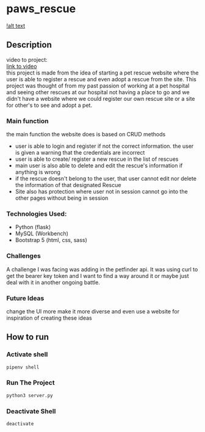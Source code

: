 # paws_rescue

[!alt text](./flask_app/static/img/Rescues_pic.png)

## Description
video to project: <br/>
[link to video](https://youtu.be/BtnIjh7Jxy8)
<br />
this project is made from the idea of starting a pet rescue website where the user is able to register a rescue and even adopt a rescue from the site.
This project was thought of from my past passion of working at a pet hospital and seeing other rescues at our hospital not having a place to go and we didn't have a website where we could register our own rescue site or a site for other's to see and adopt a pet.

### Main function
the main function the website does is based on CRUD methods 
- user is able to login and register if not the correct information. the user is given a warning that the credentials are incorrect
- user is able to create/ register a new rescue in the list of rescues
- main user is also able to delete and edit the rescue's information if anything is wrong
- if the rescue doesn't belong to the user, that user cannot edit nor delete the information of that designated Rescue
- Site also has protection where user not in session cannot go into the other pages without being in session

### Technologies Used:
<ul>
    <li> Python (flask) </li>
    <li> MySQL (Workbench)</li>
    <li> Bootstrap 5 (html, css, sass)</li>
</ul>

### Challenges
A challenge I was facing was adding in the petfinder api.
It was using curl to get the bearer key token and I want to find a way around it or maybe just deal with it in another ongoing battle.

### Future Ideas
change the UI more make it more diverse and even use a website for inspiration of creating these ideas

## How to run 

### Activate shell
```sh
pipenv shell
```

### Run The Project
```sh
python3 server.py
```
### Deactivate Shell
```sh
deactivate
```

